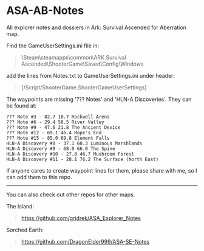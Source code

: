 # ASA-AB-Notes

All explorer notes and dossiers in Ark: Survival Ascended for Aberration map.

Find the GameUserSettings.ini file in:
>\Steam\steamapps\common\ARK Survival Ascended\ShooterGame\Saved\Config\Windows

add the lines from Notes.txt to GameUserSettings.ini under header:
>[/Script/ShooterGame.ShooterGameUserSettings]

The waypoints are missing '??? Notes' and 'HLN-A Discoveries'.
They can be found at:
```
??? Note #3 - 82.7 10.7 Rockwell Arena
??? Note #6 - 29.4 58.5 River Valley
??? Note #9 - 47.6 21.8 The Ancient Device
??? Note #12 - 69.1 46.4 Hope's End
??? Note #15 - 85.0 69.8 Element Falls
HLN-A Discovery #8 - 37.1 60.3 Luminous Marshlands
HLN-A Discovery #9 - 68.0 66.0 The Spine
HLN-A Discovery #10 - 27.8 46.7 Mushroom Forest
HLN-A Discovery #11 - 28.1 76.2 The Surface (North East)
```
If anyone cares to create waypoint lines for them, please share with me, so I can add them to this repo.

----------------

You can also check out other repos for other maps.

The Island:
>https://github.com/gridrek/ASA_Explorer_Notes

Sorched Earth:
>https://github.com/DragonElder999/ASA-SE-Notes
